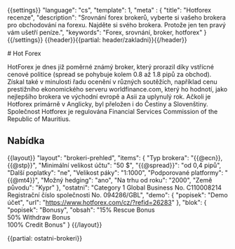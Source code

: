 {{settings}}
  "language": "cs",
  "template": 1,
  "meta" : {
    "title": "Hotforex recenze",
    "description": "Srovnání forex brokerů, vyberte si vašeho brokera pro obchodování na forexu. Najděte si svého brokera. Protože jen ten pravý vám ušetří peníze.",
    "keywords": "Forex, srovnání, broker, hotforex"
  }
{{/settings}}
{{header}}{{partial: header/zakladni}}{{/header}}

<div class="start" markdown="1">
# Hot Forex

HotForex je dnes již poměrné známý broker, který prorazil díky vstřícné cenové politice (spread se pohybuje kolem 0.8 až 1.8 pipů za obchod). Získal také v minulosti řadu ocenění v různých soutěžích, například cenu prestižního ekonomického serveru worldfinance.com, který ho hodnotí, jako nejlepšího brokera ve východní evropě a Asii za uplynulý rok. Ačkoli je Hotforex primárně v Anglicky, byl přeložen i do Čestiny a Slovenštiny. Společnost Hotforex je regulována Financial Services Commission of the Republic of Mauritius.
</div>

## Nabídka

{{layout}}
  "layout": "brokeri-prehled",
  "items": {
      "Typ brokera": "{{@ecn}}, {{@stp}}",
      "Minimální velikost účtu": "50 $",
      "{{@spread}}": "od 0,4 pipů",
      "Další poplatky": "ne",
      "Velikost páky": "1:1000",
      "Podporované platformy": "{{@mt4}}",
      "Možný hedging": "ano",
      "Na trhu od roku": "2000",
      "Země původu": "Kypr"
   },
   "ostatni": "Category 1 Global Business No. C110008214<br>Registrační číslo společnosti No. 094286/GBL",
   "demo": {
      "popisek": "Demo účet",
      "url": "https://www.hotforex.com/cz/?refid=26283"
   },
   "blok": {
      "popisek": "Bonusy",
      "obsah": "15% Rescue Bonus<br>50% Withdraw Bonus<br>100% Credit Bonus"
    }
{{/layout}}

{{partial: ostatni-brokeri}}